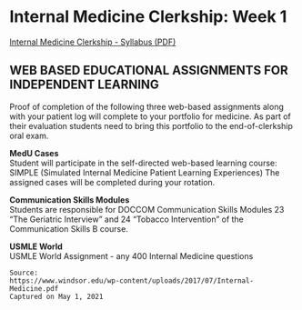 # Internal Medicine Clerkship: Week 1

[Internal Medicine Clerkship - Syllabus (PDF)](/usmle/im/Internal-Medicine.pdf)

## WEB BASED EDUCATIONAL ASSIGNMENTS FOR INDEPENDENT LEARNING

Proof of completion of the following three web-based assignments along with your patient log will complete to your portfolio for medicine. As part of their evaluation students need to bring this portfolio to the end-of-clerkship oral exam.

**MedU Cases**   
Student will participate in the self-directed web-based learning course: SIMPLE (Simulated Internal Medicine Patient Learning Experiences) The assigned cases will be
completed during your rotation.

**Communication Skills Modules**   
Students are responsible for DOCCOM Communication Skills Modules 23 “The Geriatric Interview” and 24 “Tobacco Intervention” of the Communication Skills B course.

**USMLE World**   
USMLE World Assignment - any 400 Internal Medicine questions

```
Source:
https://www.windsor.edu/wp-content/uploads/2017/07/Internal-Medicine.pdf
Captured on May 1, 2021
```
